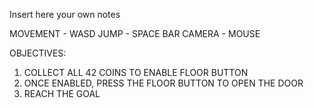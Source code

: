 Insert here your own notes

MOVEMENT - WASD
JUMP - SPACE BAR
CAMERA - MOUSE

OBJECTIVES:

1. COLLECT ALL 42 COINS TO ENABLE FLOOR BUTTON
2. ONCE ENABLED, PRESS THE FLOOR BUTTON TO OPEN THE DOOR
3. REACH THE GOAL